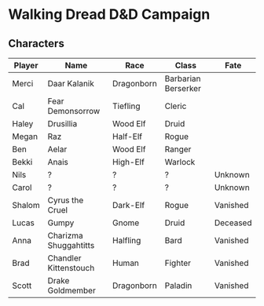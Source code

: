 # Walking Dread D&D Campaign

## Characters

| Player | Name | Race | Class | Fate |
| ------ | ---- | ---- | ----- |------|
| Merci | Daar Kalanik | Dragonborn | Barbarian Berserker |
| Cal | Fear Demonsorrow | Tiefling | Cleric |
| Haley | Drusillia | Wood Elf | Druid |
| Megan | Raz | Half-Elf | Rogue |
| Ben | Aelar | Wood Elf | Ranger |
| Bekki | Anais | High-Elf | Warlock |
| Nils | ? | ? | ? | Unknown |
| Carol | ? | ? | ? | Unknown |
| Shalom | Cyrus the Cruel | Dark-Elf | Rogue | Vanished |
| Lucas | Gumpy | Gnome | Druid | Deceased | 
| Anna |Charizma Shuggahtitts | Halfling | Bard | Vanished |
| Brad | Chandler Kittenstouch | Human | Fighter | Vanished |
| Scott | Drake Goldmember | Dragonborn | Paladin | Vanished |
